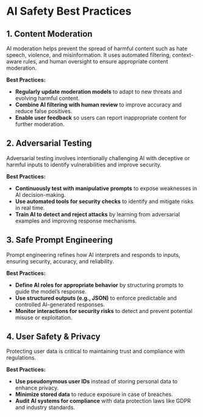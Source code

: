 # AI Safety Best Practices

## 1. Content Moderation

AI moderation helps prevent the spread of harmful content such as hate speech, violence, and misinformation. It uses automated filtering, context-aware rules, and human oversight to ensure appropriate content moderation.

**Best Practices:**

- **Regularly update moderation models** to adapt to new threats and evolving harmful content.
- **Combine AI filtering with human review** to improve accuracy and reduce false positives.
- **Enable user feedback** so users can report inappropriate content for further moderation.

## 2. Adversarial Testing

Adversarial testing involves intentionally challenging AI with deceptive or harmful inputs to identify vulnerabilities and improve security.

**Best Practices:**

- **Continuously test with manipulative prompts** to expose weaknesses in AI decision-making.
- **Use automated tools for security checks** to identify and mitigate risks in real time.
- **Train AI to detect and reject attacks** by learning from adversarial examples and improving response mechanisms.

## 3. Safe Prompt Engineering

Prompt engineering refines how AI interprets and responds to inputs, ensuring security, accuracy, and reliability.

**Best Practices:**

- **Define AI roles for appropriate behavior** by structuring prompts to guide the model’s response.
- **Use structured outputs (e.g., JSON)** to enforce predictable and controlled AI-generated responses.
- **Monitor interactions for security risks** to detect and prevent potential misuse or exploitation.

## 4. User Safety & Privacy

Protecting user data is critical to maintaining trust and compliance with regulations.

**Best Practices:**

- **Use pseudonymous user IDs** instead of storing personal data to enhance privacy.
- **Minimize stored data** to reduce exposure in case of breaches.
- **Audit AI systems for compliance** with data protection laws like GDPR and industry standards.
